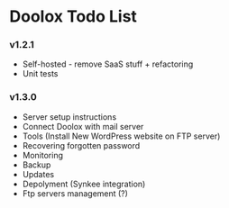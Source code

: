 Doolox Todo List
================

### v1.2.1 ###

* Self-hosted - remove SaaS stuff + refactoring
* Unit tests

### v1.3.0 ###

* Server setup instructions
* Connect Doolox with mail server
* Tools (Install New WordPress website on FTP server)
* Recovering forgotten password
* Monitoring
* Backup
* Updates
* Depolyment (Synkee integration)
* Ftp servers management (?)